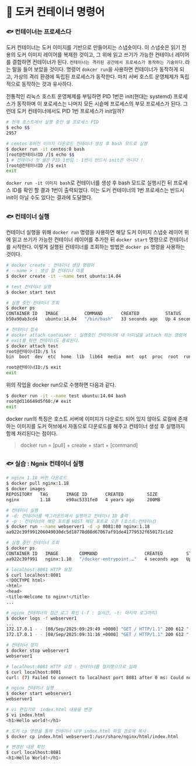 # 🐋 도커 컨테이너 명령어
### 🐟 컨테이너는 프로세스다
도커 컨테이너는 도커 이미지를 기반으로 만들어지는 스냅숏이다. 이 스냅숏은 읽기 전용의 도커 이미지 레이어를 복제한 것이고, 그 위에 읽고 쓰기가 가능한 컨테이너 레이어를 결합하면 컨테이너가 된다. `컨테이너는 격리된 공간에서 프로세스가 동작하는 기술이다.`라는 말을 들어 보았을 것이다. 명령어 `dokcer run`을 사용하면 컨테이너가 동작하게 되고, 가상의 격리 환경에 독립된 프로세스가 동작한다. 마치 서버 호스트 운영체제가 독립적으로 동작하는 것과 유사하다.  

전통적인 리눅스 호스트 운영체제를 부팅하면 PID 1번은 init(현대는 systemd) 프로세스가 동작하며 이 포로세스는 나머지 모든 시슽메 프로세스의 부모 프로세스가 된다. 그런데 도커 컨테이너에서도 PID 1번 프로세스가 init일까? 

```bash
# 현재 호스트에서 실행 중인 쉘 프로세스 PID
$ echo $$
2957

# centos 8버전 이미지 다운로드 컨테이너 생성 후 bash 모드로 실행
$ docker run -it centos:8 bash
[root@컨테이너ID /]$ echo $$
1 # 컨테이너 첫 쉘은 PID 1번임 : 1번이 반드시 init은 아니다 !
[root@컨테이너ID /]$ exit
exit
```

`docker run -it 이미지 bash`로 컨테이너를 생성 후 bash 모드로 실행시킨 뒤 프로세스 ID를 확인 할 결과 1번이 출력되었다. 이는 도커 컨테이너의 1번 프로세스는 반드시 init이 아닐 수도 있다는 결과에 도달했다.

##
### 🐟 컨테이너 실행
컨테이너 실행을 위해 `docker run` 명령을 사용하면 해당 도커 이미지 스냅숏 레이어 위에 읽고 쓰기가 가능한 컨테이너 레이어를 추가한 뒤 `docker start` 명령으로 컨테이너를 시작한다. 이렇게 실행된 컨테이너를 조회하는 방법은 `docker ps` 명령을 사용하는 것이다.

```bash
# docker create : 컨테이너 생성 명령어
# --name > : 생성 할 컨테이너 이름
$ docker create -it --name test ubuntu:14.04

# test 컨테이너 실행
$ docker start test

# 실행 중인 컨테이너 조회
$ docker ps
CONTAINER ID   IMAGE          COMMAND       CREATED          STATUS         PORTS     NAMES
b50a90ab3cd4   ubuntu:14.04   "/bin/bash"   33 seconds ago   Up 4 seconds             test

# 컨테이너 접속
# docker attach container : 실행중인 컨테이너에 내 터미널을 attach 하는 명령어
# exit를 하면 컨테이너도 종료된다.
$ docker attach test
root@컨테이너ID:/$ ls
bin  boot  dev  etc  home  lib  lib64  media  mnt  opt  proc  root  run  sbin  srv  sys  tmp  usr  var

root@컨테이너ID:/$ exit
exit
```

위의 작업을 docker run으로 수행하면 다음과 같다.
```bash
$ docker run -it --name test ubuntu:14.04 bash
root@d116649d5f60:/# exit
exit
```
docker run의 특징은 호스트 서버에 이미지가 다운로드 되어 있지 않아도 로컬에 존재하는 이미지를 도커 허브에서 자동으로 다운로드를 해주고 컨테이너 생성 후 실행까지 함께 처리된다는 점이다.
> docker run = [pull] + create + start + [command]

##
### 🐟 실습 : Ngnix 컨테이너 실행
```bash
# nginx 1.18 버전 다운로드
$ docker pull nginx:1.18
$ docker images
REPOSITORY   TAG       IMAGE ID       CREATED         SIZE
nginx        1.18      e90ac5331fe0   4 years ago     200MB

# 컨테이너 실행
# -d: 컨테이너를 백그라운드에서 실행하고 컨테이너 ID 출력
# -p : 컨테이너의 해당 포트를 HOST 해당 포트로 오픈 (호스트:컨테이너)
$ docker run --name webserver1 -d -p 8081:80 nginx:1.18
aa922c39f991206049030dc5d18770d08d67067af91de41779532f650171c1d2

# 실행 중인 컨테이너 조회
$ docker ps
CONTAINER ID   IMAGE        COMMAND                  CREATED         STATUS         PORTS                                     NAMES
aa922c39f991   nginx:1.18   "/docker-entrypoint.…"   4 seconds ago   Up 3 seconds   0.0.0.0:8081->80/tcp, [::]:8081->80/tcp   webserver1

# localhost:8081 HTTP 요청
$ curl localhost:8081
<!DOCTYPE html>
<html>
<head>
<title>Welcome to nginx!</title>
...

# nginx 컨테이너의 접근 로그 확인 (-f : 실시간, -t: 마지막 로그까지)
$ docker logs -f webserver1
...
172.17.0.1 - - [08/Sep/2025:09:29:49 +0000] "GET / HTTP/1.1" 200 612 "-" "curl/8.5.0" "-"
172.17.0.1 - - [08/Sep/2025:09:31:16 +0000] "GET / HTTP/1.1" 200 612 "-" "Mozilla/5.0 (Windows NT 10.0; Win64; x64) AppleWebKit/537.36 (KHTML, like Gecko) Chrome/139.0.0.0 Safari/537.36" "-"

# 컨테이너 정지
$ docker stop webserver1
webserver1

# localhost:8081 HTTP 요청 : 컨테이너를 정지했으므로 실패
$ curl localhost:8081
curl: (7) Failed to connect to localhost port 8081 after 0 ms: Could not connect to server

# nginx 컨테이너 실행
$ docker start webserver1
webserver1

# vi 편집기로  index.html 내용을 변경
$ vi index.html
<h1>Hello world!</h1>

# 도커 cp 명령을 통해 컨테이너 내부 index.html 파일 경로에 복사
$ docker cp index.html webserver1:/usr/share/nginx/html/index.html

# 변경된 내용 확인
$ curl localhost:8081
<h1>Hello World!</h1>
```
